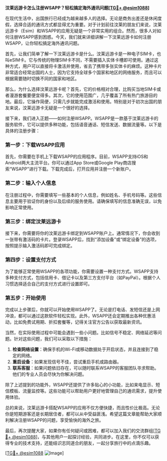 **汶莱远游卡怎么注册WSAPP？轻松搞定海外通讯问题[[TG💪+ @esim1088](https://t.me/s/esim1088)]**

在现代生活中，出国旅行已经成为越来越多人的选择。无论是商务出差还是休闲度假，选择合适的通讯方式都显得尤为重要。对于计划前往汶莱的朋友们来说，汶莱远游卡（Esim）和WSAPP的应用无疑是一个非常实用的组合。然而，很多人对如何注册WSAPP感到困惑。今天，我们就来详细讲解一下汶莱远游卡如何注册WSAPP，让你轻松搞定海外通讯问题。

首先，让我们简单了解一下汶莱远游卡是什么。汶莱远游卡是一种电子SIM卡，也叫eSIM卡。它与传统的物理SIM卡不同，不需要插入实体卡槽即可使用。通过这种方式，用户可以直接将卡激活并使用，省去了携带多张实体卡的麻烦。这种卡片非常适合经常出国的人士，因为它支持全球多个国家和地区的网络服务，而且可以根据需要随时切换不同的国家和地区。

那么，为什么选择汶莱远游卡呢？首先，它的价格相对合理，比购买当地SIM卡或者漫游套餐要便宜得多。其次，它的使用范围广，几乎覆盖了所有热门旅游目的地。最后，它操作简便，只需几步就能完成激活和使用。特别是对于初次出国的朋友来说，汶莱远游卡无疑是一个很好的选择。

接下来，我们进入正题——如何注册WSAPP。WSAPP是一款基于汶莱远游卡的服务软件，它可以提供多种功能，包括语音通话、短信发送、数据流量等。以下是具体的注册步骤：

### 第一步：下载WSAPP应用

首先，你需要在手机上下载WSAPP的应用程序。目前，WSAPP支持iOS和Android两大主流平台。你可以通过App Store或Google Play商店搜索“WSAPP”进行下载。下载完成后，打开应用并注册一个新账户。

### 第二步：输入个人信息

在注册过程中，你需要填写一些基本的个人信息，例如姓名、手机号码等。这些信息主要用于验证你的身份以及后续的服务使用。请确保填写的信息准确无误，以免影响正常使用。

### 第三步：绑定汶莱远游卡

接下来，你需要将你的汶莱远游卡绑定到WSAPP账户上。通常情况下，你会收到一张带有激活码的卡片。登录WSAPP后，找到“添加设备”或“绑定设备”的选项，按照提示输入激活码即可完成绑定。

### 第四步：设置支付方式

为了能够正常使用WSAPP的各项功能，你需要设置一种支付方式。WSAPP支持多种支付方式，包括信用卡、借记卡以及第三方支付平台（如PayPal）。根据个人习惯选择适合自己的支付方式进行设置即可。

### 第五步：开始使用

完成以上步骤后，你就可以开始使用WSAPP了。无论是打电话、发短信还是上网冲浪，都可以通过这款软件轻松实现。此外，WSAPP还会定期推出各种优惠活动，比如免费试用期、折扣套餐等，记得关注官方公告以获取最新资讯。

当然，在实际使用过程中可能会遇到一些小问题。比如信号不稳定、网络延迟等问题。针对这些问题，我们可以采取以下措施：

1. **检查网络设置**：确保手机的Wi-Fi或移动数据处于开启状态，并且连接到了稳定的网络。
2. **重启设备**：如果发现信号不佳，尝试重启手机或路由器。
3. **联系客服**：如果问题依旧存在，可以随时联系WSAPP的客服团队寻求帮助。他们的专业人员会尽快为你解决问题。

除了上述提到的功能外，WSAPP还提供了许多贴心的小功能，比如来电显示、短信模板、流量监控等。这些功能可以帮助用户更好地管理自己的通讯需求，提升使用体验。

总的来说，汶莱远游卡搭配WSAPP的应用不仅方便快捷，而且性价比极高。无论你是短期游客还是长期居住者，都可以从中受益匪浅。希望这篇文章能帮助大家顺利解决注册WSAPP的问题，享受愉快的海外之旅。

最后，再次提醒大家，如果你有任何疑问或困难，都可以加入我们的交流群组[[TG💪+ @esim1088](https://t.me/s/esim1088)]，与其他用户一起探讨经验，共同进步。在这里，你不仅可以获得专业的技术支持，还能结识志同道合的朋友，一起分享旅行中的点滴乐趣。

[[TG💪+ @esim1088](https://t.me/s/esim1088) ![Image](https://i.postimg.cc/4NQfJmqS/Snipaste-2025-05-13-00-14-12.png)]